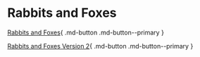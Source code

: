 # Rabbits and Foxes

[Rabbits and Foxes](./rabbits-and-foxes.html){ .md-button .md-button--primary }

[Rabbits and Foxes Version 2](./rabbits-and-foxes-v2.html){ .md-button .md-button--primary }